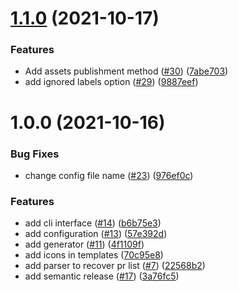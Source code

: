# [1.1.0](https://github.com/adrianiy/release-notes-generator/compare/v1.0.0...v1.1.0) (2021-10-17)


### Features

* Add assets publishment method ([#30](https://github.com/adrianiy/release-notes-generator/issues/30)) ([7abe703](https://github.com/adrianiy/release-notes-generator/commit/7abe7035c5b2ebc15a255bd571b75472131abef7))
* add ignored labels option ([#29](https://github.com/adrianiy/release-notes-generator/issues/29)) ([9887eef](https://github.com/adrianiy/release-notes-generator/commit/9887eef42df8c363e1139043efe9e0d872ace496))

# 1.0.0 (2021-10-16)


### Bug Fixes

* change config file name ([#23](https://github.com/adrianiy/release-notes-generator/issues/23)) ([976ef0c](https://github.com/adrianiy/release-notes-generator/commit/976ef0c16a06ecd8e9ad4ef728ea1d0dc3b52542))


### Features

* add cli interface ([#14](https://github.com/adrianiy/release-notes-generator/issues/14)) ([b6b75e3](https://github.com/adrianiy/release-notes-generator/commit/b6b75e3e312c2235470c5756eeaa4ff089dbecb9))
* add configuration ([#13](https://github.com/adrianiy/release-notes-generator/issues/13)) ([57e392d](https://github.com/adrianiy/release-notes-generator/commit/57e392dba23633dd4ae5a617aa58d5f7aadb8d97))
* add generator ([#11](https://github.com/adrianiy/release-notes-generator/issues/11)) ([4f1109f](https://github.com/adrianiy/release-notes-generator/commit/4f1109f6eff8a94633bae21b6dfb70e786168df6))
* add icons in templates ([70c95e8](https://github.com/adrianiy/release-notes-generator/commit/70c95e8db415c7cb2f647a23f093012d43285c1d))
* add parser to recover pr list ([#7](https://github.com/adrianiy/release-notes-generator/issues/7)) ([22568b2](https://github.com/adrianiy/release-notes-generator/commit/22568b21448c985c904e3531b307aabecb79278b))
* add semantic release ([#17](https://github.com/adrianiy/release-notes-generator/issues/17)) ([3a76fc5](https://github.com/adrianiy/release-notes-generator/commit/3a76fc5a567622a0b4ce3c32211ea19bdae9e9c4))

